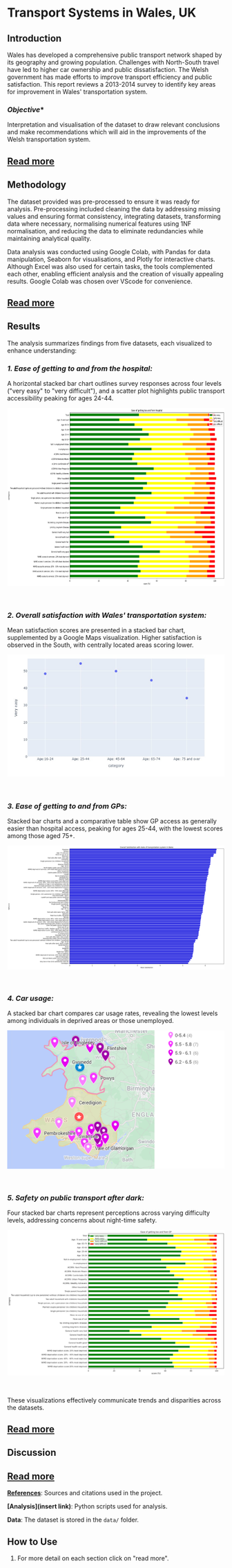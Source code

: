 # Transport Systems in Wales, UK

## **Introduction**
Wales has developed a comprehensive public transport network shaped by its geography and growing population. 
Challenges with North-South travel have led to higher car ownership and public dissatisfaction. 
The Welsh government has made efforts to improve transport efficiency and public satisfaction. 
This report reviews a 2013-2014 survey to identify key areas for improvement in Wales' transportation system.
<br>

### *Objective**
Interpretation and visualisation of the dataset to draw relevant conclusions and 
make recommendations which will aid in the improvements of the Welsh transportation system.

**[Read more](introduction.md)**
---

## **Methodology**
The dataset provided was pre-processed to ensure it was ready for analysis. 
Pre-processing included cleaning the data by addressing missing values and ensuring format consistency, 
integrating datasets, transforming data where necessary, normalising numerical features using 1NF normalisation, 
and reducing the data to eliminate redundancies while maintaining analytical quality.
<br>

Data analysis was conducted using Google Colab, with Pandas for data manipulation, 
Seaborn for visualisations, and Plotly for interactive charts. 
Although Excel was also used for certain tasks, the tools complemented each other, 
enabling efficient analysis and the creation of visually appealing results. 
Google Colab was chosen over VScode for convenience.

**[Read more](methodology.md)**
---

## **Results**

The analysis summarizes findings from five datasets, each visualized to enhance understanding:

### ***1. Ease of getting to and from the hospital:*** 
A horizontal stacked bar chart outlines survey responses across four levels ("very easy" to "very difficult"), and a scatter plot highlights public transport accessibility peaking for ages 24-44.
<br>
<p>
    <img src="charts\figure_1.png" width="624" height="412"/>
</p>
<br>

### ***2. Overall satisfaction with Wales' transportation system:*** 
Mean satisfaction scores are presented in a stacked bar chart, supplemented by a Google Maps visualization. Higher satisfaction is observed in the South, with centrally located areas scoring lower.
<br>
<p>
    <img src="charts\figure_2.png"/>
</p>
<br>

### ***3. Ease of getting to and from GPs:*** 
Stacked bar charts and a comparative table show GP access as generally easier than hospital access, peaking for ages 25-44, with the lowest scores among those aged 75+.
<br>
<p>
    <img src="charts\figure_3.png"/>
</p>
<br>

### ***4. Car usage:*** 
A stacked bar chart compares car usage rates, revealing the lowest levels among individuals in deprived areas or those unemployed.
<br>
<p>
    <img src="charts\figure_4.png"/>
</p>
<br>

### ***5. Safety on public transport after dark:*** 
Four stacked bar charts represent perceptions across varying difficulty levels, addressing concerns about night-time safety.
<br>
<p>
    <img src="charts\figure_5.png"/>
</p>
<br>

These visualizations effectively communicate trends and disparities across the datasets.
<br>

**[Read more](results.md)**
---
## Discussion
**[Read more](discussion.md)**
---
**[References](references.md)**: Sources and citations used in the project.

**[Analysis](insert link)**: Python scripts used for analysis.

**Data**: The dataset is stored in the `data/` folder.

## How to Use

1. For more detail on each section click on "read more".
